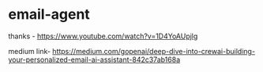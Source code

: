 # email-agent

thanks - https://www.youtube.com/watch?v=1D4YoAUpjlg

medium link- https://medium.com/gopenai/deep-dive-into-crewai-building-your-personalized-email-ai-assistant-842c37ab168a
